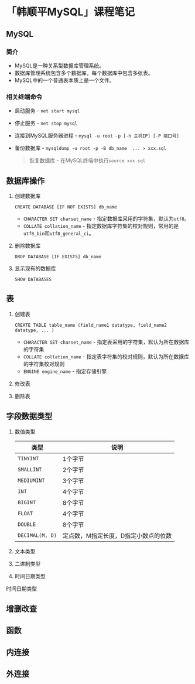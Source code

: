# 「韩顺平MySQL」课程笔记

## MySQL

### 简介

- MySQL是一种关系型数据库管理系统。
- 数据库管理系统包含多个数据库，每个数据库中包含多张表。
- MySQL中的一个普通表本质上是一个文件。

### 相关终端命令

- 启动服务 - `net start mysql`

- 停止服务 - `net stop mysql`

- 连接到MySQL服务器进程 -  `mysql -u root -p [-h 主机IP] [-P 端口号]`

- 备份数据库 - `mysqldump -u root -p -B db_name  ... > xxx.sql`

  > 恢复数据库 - 在MySQL终端中执行`source xxx.sql`

## 数据库操作

1. 创建数据库

    `CREATE DATABASE [IF NOT EXISTS] db_name`

   - `CHARACTER SET charset_name` - 指定数据库采用的字符集，默认为`utf8`。
   - `COLLATE collation_name` - 指定数据库字符集的校对规则，常用的是`utf8_bin`和`utf8_general_ci`。

2. 删除数据库

    `DROP DATABASE [IF EXISTS] db_name`

3. 显示现有的数据库

   `SHOW DATABASES`

## 表

1. 创建表

   `CREATE TABLE table_name (field_name1 datatype, field_name2 datatype, ... )`

   - `CHARACTER SET charset_name` - 指定表采用的字符集，默认为所在数据库的字符集
   - `COLLATE collation_name` - 指定表字符集的校对规则，默认为所在数据库的字符集校对规则
   - `ENGINE engine_name` - 指定存储引擎

2. 修改表

3. 删除表

## 字段数据类型

1. 数值类型

   | 类型            | 说明                                 |
   | --------------- | ------------------------------------ |
   | `TINYINT`       | 1个字节                              |
   | `SMALLINT`      | 2个字节                              |
   | `MEDIUMINT`     | 3个字节                              |
   | `INT`           | 4个字节                              |
   | `BIGINT`        | 8个字节                              |
   | `FLOAT`         | 4个字节                              |
   | `DOUBLE`        | 8个字节                              |
   | `DECIMAL(M, D)` | 定点数，M指定长度，D指定小数点的位数 |

2. 文本类型

3. 二进制类型

4. 时间日期类型

时间日期类型

## 增删改查

## 函数

## 内连接

## 外连接